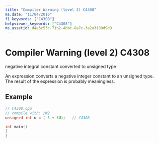 ```yaml
---
title: "Compiler Warning (level 2) C4308"
ms.date: "11/04/2016"
f1_keywords: ["C4308"]
helpviewer_keywords: ["C4308"]
ms.assetid: d4e5c53c-71b2-4bbc-8a7c-3a2a3180d9d9
---
```

# Compiler Warning (level 2) C4308

negative integral constant converted to unsigned type

An expression converts a negative integer constant to an unsigned type. The result of the expression is probably meaningless.

## Example

```cpp
// C4308.cpp
// compile with: /W2
unsigned int u = (-5 + 3U);   // C4308

int main()
{
}
```